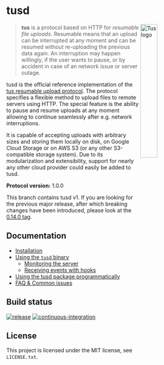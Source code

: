 # tusd

<img alt="Tus logo" src="https://github.com/tus/tus.io/blob/main/assets/img/tus1.png?raw=true" width="30%" align="right" />

> **tus** is a protocol based on HTTP for *resumable file uploads*. Resumable
> means that an upload can be interrupted at any moment and can be resumed without
> re-uploading the previous data again. An interruption may happen willingly, if
> the user wants to pause, or by accident in case of an network issue or server
> outage.

tusd is the official reference implementation of the [tus resumable upload
protocol](http://www.tus.io/protocols/resumable-upload.html). The protocol
specifies a flexible method to upload files to remote servers using HTTP.
The special feature is the ability to pause and resume uploads at any
moment allowing to continue seamlessly after e.g. network interruptions.

It is capable of accepting uploads with arbitrary sizes and storing them locally
on disk, on Google Cloud Storage or on AWS S3 (or any other S3-compatible
storage system). Due to its modularization and extensibility, support for
nearly any other cloud provider could easily be added to tusd.

**Protocol version:** 1.0.0

This branch contains tusd v1. If you are looking for the previous major release, after which
breaking changes have been introduced, please look at the [0.14.0 tag](https://github.com/tus/tusd/tree/0.14.0).

## Documentation

* [Installation](/docs/installation.md)
* [Using the `tusd` binary](/docs/usage-binary.md)
  * [Monitoring the server](/docs/monitoring.md)
  * [Receiving events with hooks](/docs/hooks.md)
* [Using the tusd package programmatically](/docs/usage-package.md)
* [FAQ & Common issues](/docs/faq.md)

## Build status

[![release](https://github.com/tus/tusd/actions/workflows/release.yaml/badge.svg)](https://github.com/tus/tusd/actions/workflows/release.yaml)
[![continuous-integration](https://github.com/tus/tusd/actions/workflows/continuous-integration.yaml/badge.svg)](https://github.com/tus/tusd/actions/workflows/continuous-integration.yaml)

## License

This project is licensed under the MIT license, see `LICENSE.txt`.
